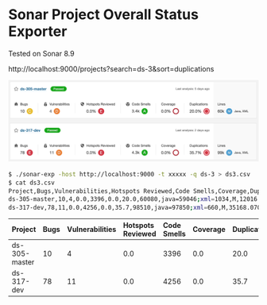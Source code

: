 Sonar Project Overall Status Exporter
=====================================

Tested on Sonar 8.9

http://localhost:9000/projects?search=ds-3&sort=duplications

![screenshot](./screenshot.png)

```bash
$ ./sonar-exp -host http://localhost:9000 -t xxxxx -q ds-3 > ds3.csv
$ cat ds3.csv
Project,Bugs,Vulnerabilities,Hotspots Reviewed,Code Smells,Coverage,Duplications,Lines,NCLOC Language Distribution,Size,Duplications*Lines,Bug/Lines*1k%,Code Smells/Lines*1k%
ds-305-master,10,4,0.0,3396,0.0,20.0,60080,java=59046;xml=1034,M,12016.000000,0.166445,56.524635
ds-317-dev,78,11,0.0,4256,0.0,35.7,98510,java=97850;xml=660,M,35168.070312,0.791798,43.203735
```

| Project       | Bugs | Vulnerabilities | Hotspots Reviewed | Code Smells | Coverage | Duplications | Lines | NCLOC Language Distribution | Size | Duplications*Lines | Bug/Lines*1k% | Code Smells/Lines*1k% |
|:--------------|:-----|:----------------|:------------------|:------------|:---------|:-------------|:------|:----------------------------|:-----|:-------------------|:--------------|:----------------------|
| ds-305-master | 10   | 4               | 0.0               | 3396        | 0.0      | 20.0         | 60080 | java=59046;xml=1034         | M    | 12016.000000       | 0.166445      | 56.524635             |
| ds-317-dev    | 78   | 11              | 0.0               | 4256        | 0.0      | 35.7         | 98510 | java=97850;xml=660          | M    | 35168.070312       | 0.791798      | 43.203735             |